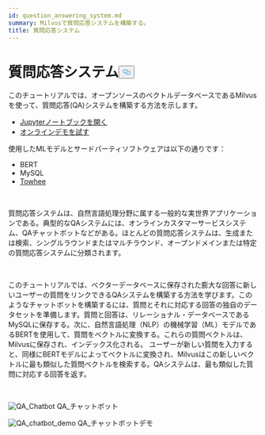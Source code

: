 ```yaml
---
id: question_answering_system.md
summary: Milvusで質問応答システムを構築する。
title: 質問応答システム
---
```

<h1 id="Question-Answering-System" class="common-anchor-header">質問応答システム<button data-href="#Question-Answering-System" class="anchor-icon" translate="no">
      <svg translate="no"
        aria-hidden="true"
        focusable="false"
        height="20"
        version="1.1"
        viewBox="0 0 16 16"
        width="16"
      >
        <path
          fill="#0092E4"
          fill-rule="evenodd"
          d="M4 9h1v1H4c-1.5 0-3-1.69-3-3.5S2.55 3 4 3h4c1.45 0 3 1.69 3 3.5 0 1.41-.91 2.72-2 3.25V8.59c.58-.45 1-1.27 1-2.09C10 5.22 8.98 4 8 4H4c-.98 0-2 1.22-2 2.5S3 9 4 9zm9-3h-1v1h1c1 0 2 1.22 2 2.5S13.98 12 13 12H9c-.98 0-2-1.22-2-2.5 0-.83.42-1.64 1-2.09V6.25c-1.09.53-2 1.84-2 3.25C6 11.31 7.55 13 9 13h4c1.45 0 3-1.69 3-3.5S14.5 6 13 6z"
        ></path>
      </svg>
    </button></h1><p>このチュートリアルでは、オープンソースのベクトルデータベースであるMilvusを使って、質問応答(QA)システムを構築する方法を示します。</p>
<ul>
<li><a href="https://github.com/towhee-io/examples/tree/main/nlp/question_answering">Jupyterノートブックを開く</a></li>
<li><a href="https://milvus.io/milvus-demos/">オンラインデモを試す</a></li>
</ul>
<p>使用したMLモデルとサードパーティソフトウェアは以下の通りです：</p>
<ul>
<li>BERT</li>
<li>MySQL</li>
<li><a href="https://towhee.io/">Towhee</a></li>
</ul>
<p></br></p>
<p>質問応答システムは、自然言語処理分野に属する一般的な実世界アプリケーションである。典型的なQAシステムには、オンラインカスタマーサービスシステム、QAチャットボットなどがある。ほとんどの質問応答システムは、生成または検索、シングルラウンドまたはマルチラウンド、オープンドメインまたは特定の質問応答システムに分類されます。</p>
<p></br></p>
<p>このチュートリアルでは、ベクターデータベースに保存された膨大な回答に新しいユーザーの質問をリンクできるQAシステムを構築する方法を学びます。このようなチャットボットを構築するには、質問とそれに対応する回答の独自のデータセットを準備します。質問と回答は、リレーショナル・データベースであるMySQLに保存する。次に、自然言語処理（NLP）の機械学習（ML）モデルであるBERTを使用して、質問をベクトルに変換する。これらの質問ベクトルは、Milvusに保存され、インデックス化される。  ユーザーが新しい質問を入力すると、同様にBERTモデルによってベクトルに変換され、Milvusはこの新しいベクトルに最も類似した質問ベクトルを検索する。QAシステムは、最も類似した質問に対応する回答を返す。</p>
<p></br></p>
<p>
  
   <span class="img-wrapper"> <img translate="no" src="/docs/v2.5.x/assets/qa_chatbot.png" alt="QA_Chatbot" class="doc-image" id="qa_chatbot" />
   </span> <span class="img-wrapper"> <span>QA_チャットボット</span> </span></p>
<p>
  
   <span class="img-wrapper"> <img translate="no" src="/docs/v2.5.x/assets/qa_chatbot_demo.png" alt="QA_chatbot_demo" class="doc-image" id="qa_chatbot_demo" />
   </span> <span class="img-wrapper"> <span>QA_チャットボットデモ</span> </span></p>
